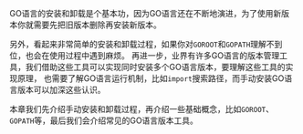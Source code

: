 GO语言的安装和卸载是个基本功，因为GO语言还在不断地演进，为了使用新版本你就需要先把旧版本删除再安装新版本。

另外，看起来非常简单的安装和卸载过程，如果你对`GOROOT`和`GOPATH`理解不到位，也会在使用过程中遇到麻烦。
再进一步，业界有许多GO语言的版本管理工具，我们借助这些工具可以实现同时安装多个GO语言版本，要理解这些工具的实现原理，
也需要了解GO语言运行机制，比如`import`搜索路径，而手动安装GO语言版本可以加深这些认识。

本章我们先介绍手动安装和卸载过程，再介绍一些基础概念，比如`GOROOT`、`GOPATH`等，最后我们会介绍常见的GO语言版本工具。
